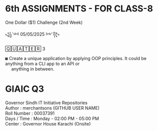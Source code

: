 # 6th ASSIGNMENTS - FOR CLASS-8<br>

One Dollar ($1) Challenge (2nd Week) <br>


꧁༺ 05/05/2025 ༻꧂ 

🅀🅄🄰🅃🄴🅁 3 <br>

◙ Create a unique application by applying OOP principles. It could be anything from a CLI app to an API or <br>     anything in between. <br>
# GIAIC Q3
Governor Sindh IT Initiative Repositories<br>
Author       : merchantsons (GITHUB USER NAME)<br>
Roll Number  : 00037391 <br>
Days / Time  : Monday - 02:00 PM - 05:00 PM<br>
Center       : Governor House Karachi (Onsite)<br>